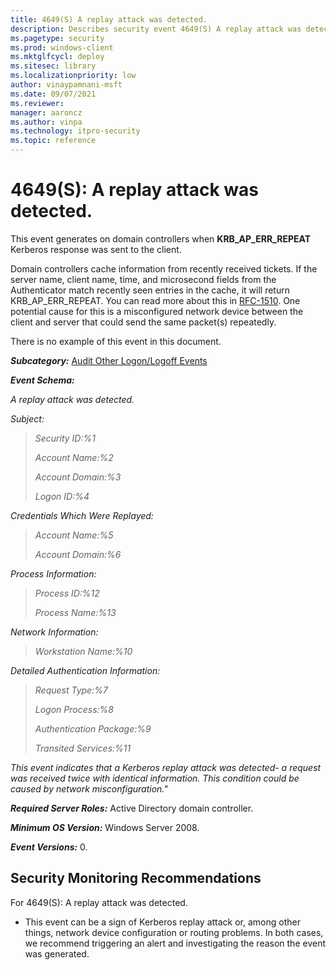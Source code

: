 ```yaml
---
title: 4649(S) A replay attack was detected. 
description: Describes security event 4649(S) A replay attack was detected. This event is generated when a KRB_AP_ERR_REPEAT Kerberos response is sent to the client.
ms.pagetype: security
ms.prod: windows-client
ms.mktglfcycl: deploy
ms.sitesec: library
ms.localizationpriority: low
author: vinaypamnani-msft
ms.date: 09/07/2021
ms.reviewer: 
manager: aaroncz
ms.author: vinpa
ms.technology: itpro-security
ms.topic: reference
---
```


# 4649(S): A replay attack was detected.


This event generates on domain controllers when **KRB\_AP\_ERR\_REPEAT** Kerberos response was sent to the client.

Domain controllers cache information from recently received tickets. If the server name, client name, time, and microsecond fields from the Authenticator match recently seen entries in the cache, it will return KRB\_AP\_ERR\_REPEAT. You can read more about this in [RFC-1510](http://www.ietf.org/rfc/rfc1510.txt). One potential cause for this is a misconfigured network device between the client and server that could send the same packet(s) repeatedly.

There is no example of this event in this document.

***Subcategory:***&nbsp;[Audit Other Logon/Logoff Events](audit-other-logonlogoff-events.md)

***Event Schema:***

*A replay attack was detected.*

*Subject:*

> *Security ID:%1*
>
> *Account Name:%2*
>
> *Account Domain:%3*
>
> *Logon ID:%4*

*Credentials Which Were Replayed:*

> *Account Name:%5*
>
> *Account Domain:%6*

*Process Information:*

> *Process ID:%12*
>
> *Process Name:%13*

*Network Information:*

> *Workstation Name:%10*

*Detailed Authentication Information:*

> *Request Type:%7*
>
> *Logon Process:%8*
>
> *Authentication Package:%9*
>
> *Transited Services:%11*

*This event indicates that a Kerberos replay attack was detected- a request was received twice with identical information. This condition could be caused by network misconfiguration."*

***Required Server Roles:*** Active Directory domain controller.

***Minimum OS Version:*** Windows Server 2008.

***Event Versions:*** 0.

## Security Monitoring Recommendations

For 4649(S): A replay attack was detected.

-   This event can be a sign of Kerberos replay attack or, among other things, network device configuration or routing problems. In both cases, we recommend triggering an alert and investigating the reason the event was generated.


